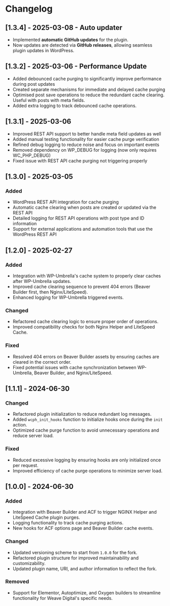 # Changelog

## [1.3.4] - 2025-03-08 - Auto updater
- Implemented **automatic GitHub updates** for the plugin.
- Now updates are detected via **GitHub releases**, allowing seamless plugin updates in WordPress.

## [1.3.2] - 2025-03-06 - Performance Update
- Added debounced cache purging to significantly improve performance during post updates
- Created separate mechanisms for immediate and delayed cache purging
- Optimised post save operations to reduce the redundant cache clearing. Useful with posts with meta fields.
- Added extra logging to track debounced cache operations.

## [1.3.1] - 2025-03-06
- Improved REST API support to better handle meta field updates as well
- Added manual testing functionality for easier cache purge verification
- Refined debug logging to reduce noise and focus on important events
- Removed dependency on WP_DEBUG for logging (now only requires WC_PHP_DEBUG)
- Fixed issue with REST API cache purging not triggering properly

## [1.3.0] - 2025-03-05
### Added
- WordPress REST API integration for cache purging
- Automatic cache clearing when posts are created or updated via the REST API
- Detailed logging for REST API operations with post type and ID information
- Support for external applications and automation tools that use the WordPress REST API

## [1.2.0] - 2025-02-27
### Added
- Integration with WP-Umbrella's cache system to properly clear caches after WP-Umbrella updates.
- Improved cache clearing sequence to prevent 404 errors (Beaver Builder first, then Nginx/LiteSpeed).
- Enhanced logging for WP-Umbrella triggered events.

### Changed
- Refactored cache clearing logic to ensure proper order of operations.
- Improved compatibility checks for both Nginx Helper and LiteSpeed Cache.

### Fixed
- Resolved 404 errors on Beaver Builder assets by ensuring caches are cleared in the correct order.
- Fixed potential issues with cache synchronization between WP-Umbrella, Beaver Builder, and Nginx/LiteSpeed.

## [1.1.1] - 2024-06-30
### Changed
- Refactored plugin initialization to reduce redundant log messages.
- Added `wcph_init_hooks` function to initialize hooks once during the `init` action.
- Optimized cache purge function to avoid unnecessary operations and reduce server load.

### Fixed
- Reduced excessive logging by ensuring hooks are only initialized once per request.
- Improved efficiency of cache purge operations to minimize server load.

## [1.0.0] - 2024-06-30
### Added
- Integration with Beaver Builder and ACF to trigger NGINX Helper and LiteSpeed Cache plugin purges.
- Logging functionality to track cache purging actions.
- New hooks for ACF options page and Beaver Builder cache events.

### Changed
- Updated versioning scheme to start from `1.0.0` for the fork.
- Refactored plugin structure for improved maintainability and customizability.
- Updated plugin name, URI, and author information to reflect the fork.

### Removed
- Support for Elementor, Autoptimize, and Oxygen builders to streamline functionality for Weave Digital's specific needs.
